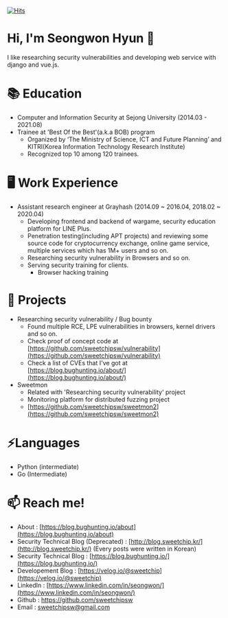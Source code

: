 [![Hits](https://hits.seeyoufarm.com/api/count/incr/badge.svg?url=https%3A%2F%2Fgithub.com%2Fsweetchipsw%2Fsweetchipsw)](https://hits.seeyoufarm.com)

# Hi, I'm Seongwon Hyun 👋

I like researching security vulnerabilities and developing web service with django and vue.js.

# 📚 Education

- Computer and Information Security at Sejong University (2014.03 - 2021.08)
- Trainee at 'Best Of the Best'(a.k.a BOB) program
    - Organized by ‘The Ministry of Science, ICT and Future Planning’ and KITRI(Korea Information Technology Research Institute)
    - Recognized top 10 among 120 trainees.

# 🖥️ Work Experience

- Assistant research engineer at Grayhash (2014.09 ~ 2016.04, 2018.02 ~ 2020.04)
    - Developing frontend and backend of wargame, security education platform for LINE Plus.
    - Penetration testing(including APT projects) and reviewing some source code for cryptocurrency exchange, online game service, multiple services which has 1M+ users and so on.
    - Researching security vulnerability in Browsers and so on.
    - Serving security training for clients.
        - Browser hacking training

# 💪 Projects

- Researching security vulnerability / Bug bounty
    - Found multiple RCE, LPE vulnerabilities in browsers, kernel drivers and so on.
    - Check proof of concept code at  [https://github.com/sweetchipsw/vulnerability](https://github.com/sweetchipsw/vulnerability)
    - Check a list of CVEs that I've got at [https://blog.bughunting.io/about/](https://blog.bughunting.io/about/)
- Sweetmon
    - Related with 'Researching security vulnerability'  project
    - Monitoring platform for distributed fuzzing project
    - [https://github.com/sweetchipsw/sweetmon2](https://github.com/sweetchipsw/sweetmon2)

# ⚡Languages

- Python (intermediate)
- Go (Intermediate)

# 📫 Reach me!

- About : [https://blog.bughunting.io/about](https://blog.bughunting.io/about)
- Security Technical Blog (Deprecated) : [http://blog.sweetchip.kr/](http://blog.sweetchip.kr/) (Every posts were written in Korean)
- Security Technical Blog : [https://blog.bughunting.io/](https://blog.bughunting.io/)
- Developement Blog : [https://velog.io/@sweetchip](https://velog.io/@sweetchip)
- LinkedIn : [https://www.linkedin.com/in/seongwon/](https://www.linkedin.com/in/seongwon/)
- Github : https://github.com/sweetchipsw
- Email : sweetchipsw@gmail.com
